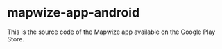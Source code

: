 # mapwize-app-android
This is the source code of the Mapwize app available on the Google Play Store.
